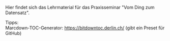 Hier findet sich das Lehrmaterial für das Praxisseminar "Vom Ding zum Datensatz".

Tipps:<br>
Marcdown-TOC-Generator: https://bitdowntoc.derlin.ch/ (gibt ein Preset für GitHub)
